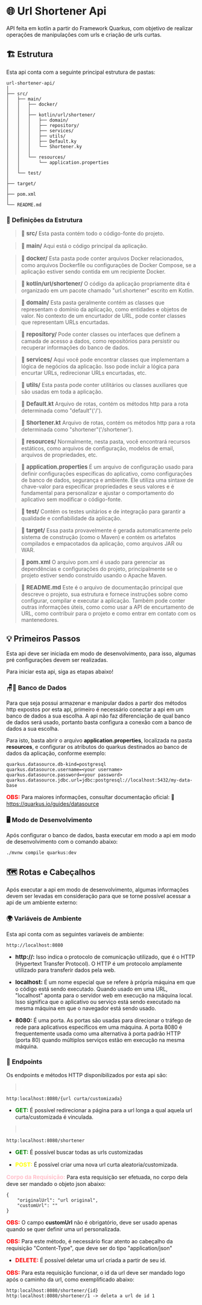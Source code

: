 # 🌐 **Url Shortener Api**

API feita em kotlin a partir do Framework Quarkus, com objetivo de realizar operações de manipulações com urls e criação de urls curtas.

## 🏗️ **Estrutura**

Esta api conta com a seguinte principal estrutura de pastas:

```
url-shortener-api/
│
├── src/
│   ├── main/
│   │   ├── docker/
│   │   │
│   │   ├── kotlin/url/shortener/
│   │   │   ├── domain/
│   │   │   ├── repository/
│   │   │   ├── services/
│   │   │   ├── utils/
│   │   │   ├── Default.ky
│   │   │   └── Shortener.ky
│   │   │
│   │   └── resources/
│   │       └── application.properties
│   │
│   └── test/
│
├── target/
│
├── pom.xml
│
└── README.md
```

### 📒 **Definições da Estrutura**

> 📁 <span style="font-size:15px"> **src/**</span> Esta pasta contém todo o código-fonte do projeto.

> 📁 <span style="font-size:15px"> **main/**</span> Aqui está o código principal da aplicação.

> 📁 <span style="font-size:15px"> **docker/**</span> Esta pasta pode conter arquivos Docker relacionados, como arquivos Dockerfile ou configurações de Docker Compose, se a aplicação estiver sendo contida em um recipiente Docker.

> 📁 <span style="font-size:15px"> **kotlin/url/shortener/**</span> O código da aplicação propriamente dita é organizado em um pacote chamado "url.shortener" escrito em Kotlin.

> 📁 <span style="font-size:15px"> **domain/**</span> Esta pasta geralmente contém as classes que representam o domínio da aplicação, como entidades e objetos de valor. No contexto de um encurtador de URL, pode conter classes que representam URLs encurtadas.

> 📁 <span style="font-size:15px"> **repository/**</span> Pode conter classes ou interfaces que definem a camada de acesso a dados, como repositórios para persistir ou recuperar informações do banco de dados.

> 📁 <span style="font-size:15px"> **services/**</span> Aqui você pode encontrar classes que implementam a lógica de negócios da aplicação. Isso pode incluir a lógica para encurtar URLs, redirecionar URLs encurtadas, etc.

> 📁 <span style="font-size:15px"> **utils/**</span> Esta pasta pode conter utilitários ou classes auxiliares que são usadas em toda a aplicação.

> 📄 <span style="font-size:15px"> **Default.kt**</span> Arquivo de rotas, contém os métodos http para a rota determinada como "default"('/').

> 📄 <span style="font-size:15px"> **Shortener.kt**</span> Arquivo de rotas, contém os métodos http para a rota determinada como "shortener"('/shortener').

> 📁 <span style="font-size:15px"> **resources/**</span> Normalmente, nesta pasta, você encontrará recursos estáticos, como arquivos de configuração, modelos de email, arquivos de propriedades, etc.

> 📄 <span style="font-size:15px"> **application.properties**</span> É um arquivo de configuração usado para definir configurações específicas do aplicativo, como configurações de banco de dados, segurança e ambiente. Ele utiliza uma sintaxe de chave-valor para especificar propriedades e seus valores e é fundamental para personalizar e ajustar o comportamento do aplicativo sem modificar o código-fonte.

> 📁 <span style="font-size:15px"> **test/**</span> Contém os testes unitários e de integração para garantir a qualidade e confiabilidade da aplicação.

> 📁 <span style="font-size:15px"> **target/**</span> Essa pasta provavelmente é gerada automaticamente pelo sistema de construção (como o Maven) e contém os artefatos compilados e empacotados da aplicação, como arquivos JAR ou WAR.

> 📄 <span style="font-size:15px"> **pom.xml**</span> O arquivo pom.xml é usado para gerenciar as dependências e configurações do projeto, principalmente se o projeto estiver sendo construído usando o Apache Maven.

> 📄 <span style="font-size:15px"> **README.md**</span> Este é o arquivo de documentação principal que descreve o projeto, sua estrutura e fornece instruções sobre como configurar, compilar e executar a aplicação. Também pode conter outras informações úteis, como como usar a API de encurtamento de URL, como contribuir para o projeto e como entrar em contato com os mantenedores.

## 💡 **Primeiros Passos**

Esta api deve ser iniciada em modo de desenvolvimento, para isso, algumas pré configurações devem ser realizadas.

Para iniciar esta api, siga as etapas abaixo!

### 🪑🎲 **Banco de Dados**

Para que seja possui armazenar e manipular dados a partir dos métodos http expostos por esta api, primeiro é necessário conectar a api em um banco de dados a sua escolha. A api não faz diferenciação de qual banco de dados será usado, portanto basta configura a conexão com a banco de dados a sua escolha.

Para isto, basta abrir o arquivo **application.properties**, localizada na pasta **resources**, e configurar os atributos do quarkus destinados ao banco de dados da aplicação, conforme exemplo:

```
quarkus.datasource.db-kind=postgresql
quarkus.datasource.username=<your username>
quarkus.datasource.password=<your password>
quarkus.datasource.jdbc.url=jdbc:postgresql://localhost:5432/my-data-base
```

<span style="font-size:15px; color: red">**OBS:**</span> Para maiores informações, consultar documentação oficial: 🔗 https://quarkus.io/guides/datasource

### 🖥️ **Modo de Desenvolvimento**

Após configurar o banco de dados, basta executar em modo a api em modo de desenvolvimento com o comando abaixo:

```shell script
./mvnw compile quarkus:dev
```

## 🗺️ **Rotas e Cabeçalhos**

Após executar a api em modo de desenvolvimento, algumas informações devem ser levadas em consideração para que se torne possível acessar a api de um ambiente externo:

### 🌍 **Variáveis de Ambiente**

Esta api conta com as seguintes varíaveis de ambiente:

    http://localhost:8080

- <span style="font-size:15px">**http://:**</span> Isso indica o protocolo de comunicação utilizado, que é o HTTP (Hypertext Transfer Protocol). O HTTP é um protocolo amplamente utilizado para transferir dados pela web.

- <span style="font-size:15px">**localhost:**</span> É um nome especial que se refere à própria máquina em que o código está sendo executado. Quando usado em uma URL, "localhost" aponta para o servidor web em execução na máquina local. Isso significa que o aplicativo ou serviço está sendo executado na mesma máquina em que o navegador está sendo usado.

- <span style="font-size:15px">**8080:**</span> É uma porta. As portas são usadas para direcionar o tráfego de rede para aplicativos específicos em uma máquina. A porta 8080 é frequentemente usada como uma alternativa à porta padrão HTTP (porta 80) quando múltiplos serviços estão em execução na mesma máquina.

### 📮 **Endpoints**

Os endpoints e métodos HTTP disponibilizados por esta api são:

> <span style="font-size:15px; color: white">**/**</span>

    http:localhost:8080/{url curta/customizada}

- <span style="font-size:15px; color: green">**GET:**</span> É possível redirecionar a página para a url longa a qual aquela url curta/customizada é vinculada.

> <span style="font-size:15px; color: white">**/shortener**</span>

    http:localhost:8080/shortener

- <span style="font-size:15px; color: green">**GET:**</span> É possível buscar todas as urls customizadas

- <span style="font-size:15px; color: yellow">**POST:**</span> É possível criar uma nova url curta aleatoria/customizada.

<span style="font-size:15px; color: pink">**Corpo da Requisição:**</span> Para esta requisição ser efetuada, no corpo dela deve ser mandado o objeto json abaixo:

    {
        "originalUrl": "url original",
        "customUrl": ""
    }

<span style="font-size:15px; color: red">**OBS:**</span> O campo **customUrl** não é obrigatório, deve ser usado apenas quando se quer definir uma url personalizada.

<span style="font-size:15px; color: red">**OBS:**</span> Para este método, é necessário ficar atento ao cabeçalho da requisição "Content-Type", que deve ser do tipo "application/json"

- <span style="font-size:15px; color: red">**DELETE:**</span> É possível deletar uma url criada a partir de seu id.

<span style="font-size:15px; color: red">**OBS:**</span> Para esta requisição funcionar, o id da url deve ser mandado logo após o caminho da url, como exemplificado abaixo:

    http:localhost:8080/shortener/{id}
    http:localhost:8080/shortener/1 -> deleta a url de id 1
